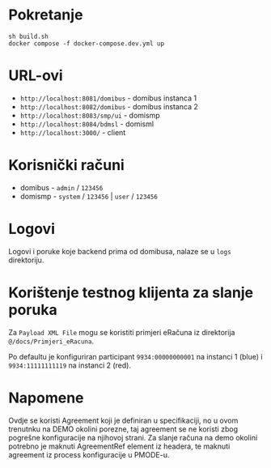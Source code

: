 # Pokretanje

```shell
sh build.sh
docker compose -f docker-compose.dev.yml up
```

# URL-ovi

- `http://localhost:8081/domibus` - domibus instanca 1
- `http://localhost:8082/domibus` - domibus instanca 2
- `http://localhost:8083/smp/ui` - domismp
- `http://localhost:8084/bdmsl` - domisml
- `http://localhost:3000/` - client

# Korisnički računi

- domibus - `admin` / `123456`
- domismp - `system` / `123456` | `user` / `123456`

# Logovi

Logovi i poruke koje backend prima od domibusa, nalaze se u `logs` direktoriju.

# Korištenje testnog klijenta za slanje poruka

Za `Payload XML File` mogu se koristiti primjeri eRačuna iz direktorija `@/docs/Primjeri_eRacuna`.

Po defaultu je konfiguriran participant `9934:00000000001` na instanci 1 (blue) i `9934:11111111119` na instanci 2 (red).

# Napomene



Ovdje se koristi Agreement koji je definiran u specifikaciji, no u ovom trenutnku na DEMO okolini porezne, taj agreement se ne koristi zbog pogrešne konfiguracije na njihovoj strani.
Za slanje računa na demo okolini potrebno je maknuti AgreementRef element iz headera, te maknuti agreement iz process konfiguracije u PMODE-u.
